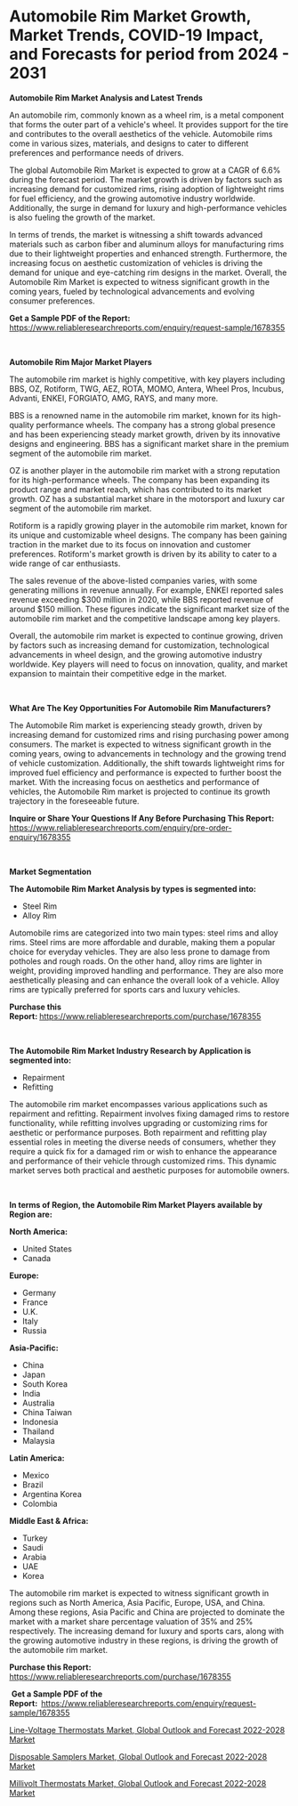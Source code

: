 <p><h1>Automobile Rim Market Growth, Market Trends, COVID-19 Impact, and Forecasts for period from 2024 - 2031</h1></p><p><strong>Automobile Rim Market Analysis and Latest Trends</strong></p>
<p><p>An automobile rim, commonly known as a wheel rim, is a metal component that forms the outer part of a vehicle's wheel. It provides support for the tire and contributes to the overall aesthetics of the vehicle. Automobile rims come in various sizes, materials, and designs to cater to different preferences and performance needs of drivers.</p><p>The global Automobile Rim Market is expected to grow at a CAGR of 6.6% during the forecast period. The market growth is driven by factors such as increasing demand for customized rims, rising adoption of lightweight rims for fuel efficiency, and the growing automotive industry worldwide. Additionally, the surge in demand for luxury and high-performance vehicles is also fueling the growth of the market.</p><p>In terms of trends, the market is witnessing a shift towards advanced materials such as carbon fiber and aluminum alloys for manufacturing rims due to their lightweight properties and enhanced strength. Furthermore, the increasing focus on aesthetic customization of vehicles is driving the demand for unique and eye-catching rim designs in the market. Overall, the Automobile Rim Market is expected to witness significant growth in the coming years, fueled by technological advancements and evolving consumer preferences.</p></p>
<p><strong>Get a Sample PDF of the Report:&nbsp;</strong> <a href="https://www.reliableresearchreports.com/enquiry/request-sample/1678355">https://www.reliableresearchreports.com/enquiry/request-sample/1678355</a></p>
<p>&nbsp;</p>
<p><strong>Automobile Rim Major Market Players</strong></p>
<p><p>The automobile rim market is highly competitive, with key players including BBS, OZ, Rotiform, TWG, AEZ, ROTA, MOMO, Antera, Wheel Pros, Incubus, Advanti, ENKEI, FORGIATO, AMG, RAYS, and many more. </p><p>BBS is a renowned name in the automobile rim market, known for its high-quality performance wheels. The company has a strong global presence and has been experiencing steady market growth, driven by its innovative designs and engineering. BBS has a significant market share in the premium segment of the automobile rim market.</p><p>OZ is another player in the automobile rim market with a strong reputation for its high-performance wheels. The company has been expanding its product range and market reach, which has contributed to its market growth. OZ has a substantial market share in the motorsport and luxury car segment of the automobile rim market.</p><p>Rotiform is a rapidly growing player in the automobile rim market, known for its unique and customizable wheel designs. The company has been gaining traction in the market due to its focus on innovation and customer preferences. Rotiform's market growth is driven by its ability to cater to a wide range of car enthusiasts.</p><p>The sales revenue of the above-listed companies varies, with some generating millions in revenue annually. For example, ENKEI reported sales revenue exceeding $300 million in 2020, while BBS reported revenue of around $150 million. These figures indicate the significant market size of the automobile rim market and the competitive landscape among key players. </p><p>Overall, the automobile rim market is expected to continue growing, driven by factors such as increasing demand for customization, technological advancements in wheel design, and the growing automotive industry worldwide. Key players will need to focus on innovation, quality, and market expansion to maintain their competitive edge in the market.</p></p>
<p>&nbsp;</p>
<p><strong>What Are The Key Opportunities For Automobile Rim Manufacturers?</strong></p>
<p><p>The Automobile Rim market is experiencing steady growth, driven by increasing demand for customized rims and rising purchasing power among consumers. The market is expected to witness significant growth in the coming years, owing to advancements in technology and the growing trend of vehicle customization. Additionally, the shift towards lightweight rims for improved fuel efficiency and performance is expected to further boost the market. With the increasing focus on aesthetics and performance of vehicles, the Automobile Rim market is projected to continue its growth trajectory in the foreseeable future.</p></p>
<p><strong>Inquire or Share Your Questions If Any Before Purchasing This Report:</strong> <a href="https://www.reliableresearchreports.com/enquiry/pre-order-enquiry/1678355">https://www.reliableresearchreports.com/enquiry/pre-order-enquiry/1678355</a></p>
<p>&nbsp;</p>
<p><strong>Market Segmentation</strong></p>
<p><strong>The Automobile Rim Market Analysis by types is segmented into:</strong></p>
<p><ul><li>Steel Rim</li><li>Alloy Rim</li></ul></p>
<p><p>Automobile rims are categorized into two main types: steel rims and alloy rims. Steel rims are more affordable and durable, making them a popular choice for everyday vehicles. They are also less prone to damage from potholes and rough roads. On the other hand, alloy rims are lighter in weight, providing improved handling and performance. They are also more aesthetically pleasing and can enhance the overall look of a vehicle. Alloy rims are typically preferred for sports cars and luxury vehicles.</p></p>
<p><strong>Purchase this Report:&nbsp;</strong><a href="https://www.reliableresearchreports.com/purchase/1678355">https://www.reliableresearchreports.com/purchase/1678355</a></p>
<p>&nbsp;</p>
<p><strong>The Automobile Rim Market Industry Research by Application is segmented into:</strong></p>
<p><ul><li>Repairment</li><li>Refitting</li></ul></p>
<p><p>The automobile rim market encompasses various applications such as repairment and refitting. Repairment involves fixing damaged rims to restore functionality, while refitting involves upgrading or customizing rims for aesthetic or performance purposes. Both repairment and refitting play essential roles in meeting the diverse needs of consumers, whether they require a quick fix for a damaged rim or wish to enhance the appearance and performance of their vehicle through customized rims. This dynamic market serves both practical and aesthetic purposes for automobile owners.</p></p>
<p>&nbsp;</p>
<p><strong>In terms of Region, the Automobile Rim Market Players available by Region are:</strong></p>
<p>
    <p> <strong> North America: </strong>
        <ul>
            <li>United States</li>
            <li>Canada</li>
        </ul>
        </p> 
    <p> <strong> Europe: </strong>
        <ul>
            <li>Germany</li>
            <li>France</li>
            <li>U.K.</li>
            <li>Italy</li>
            <li>Russia</li>
        </ul>
        </p> 
    <p> <strong> Asia-Pacific: </strong>
        <ul>
            <li>China</li>
            <li>Japan</li>
            <li>South Korea</li>
            <li>India</li>
            <li>Australia</li>
            <li>China Taiwan</li>
            <li>Indonesia</li>
            <li>Thailand</li>
            <li>Malaysia</li>
        </ul>
        </p> 
    <p> <strong> Latin America: </strong>
        <ul>
            <li>Mexico</li>
            <li>Brazil</li>
            <li>Argentina Korea</li>
            <li>Colombia</li>
        </ul>
        </p> 
    <p> <strong> Middle East & Africa: </strong>
        <ul>
            <li>Turkey</li>
            <li>Saudi</li>
            <li>Arabia</li>
            <li>UAE</li>
            <li>Korea</li>
        </ul>
    </p>
    </p>
<p><p>The automobile rim market is expected to witness significant growth in regions such as North America, Asia Pacific, Europe, USA, and China. Among these regions, Asia Pacific and China are projected to dominate the market with a market share percentage valuation of 35% and 25% respectively. The increasing demand for luxury and sports cars, along with the growing automotive industry in these regions, is driving the growth of the automobile rim market.</p></p>
<p><strong>Purchase this Report: </strong><a href="https://www.reliableresearchreports.com/purchase/1678355">https://www.reliableresearchreports.com/purchase/1678355</a></p>
<p>&nbsp;<strong>Get a Sample PDF of the Report:&nbsp;&nbsp;</strong><a href="https://www.reliableresearchreports.com/enquiry/request-sample/1678355">https://www.reliableresearchreports.com/enquiry/request-sample/1678355</a></p>
<p><strong></strong></p>
<p><p><a href="https://view.publitas.com/reportprime-1/line-voltage-thermostats-market-global-outlook-and-forecast-2022-2028-market-size-growth-and-forecast-from-2023-2030/">Line-Voltage Thermostats Market, Global Outlook and Forecast 2022-2028 Market</a></p><p><a href="https://view.publitas.com/reportprime-1/disposable-samplers-market-global-outlook-and-forecast-2022-2028-market-share-market-new-trends-analysis-report-by-type-by-application-by-end-use-by-region-and-segment-forecasts-2023-2030/">Disposable Samplers Market, Global Outlook and Forecast 2022-2028 Market</a></p><p><a href="https://view.publitas.com/reportprime-1/millivolt-thermostats-market-global-outlook-and-forecast-2022-2028-market-size-share-trends-analysis-report-by-application-regional-outlook-competitive-strategies-and-segment-forecasts-2023-2030/">Millivolt Thermostats Market, Global Outlook and Forecast 2022-2028 Market</a></p></p>